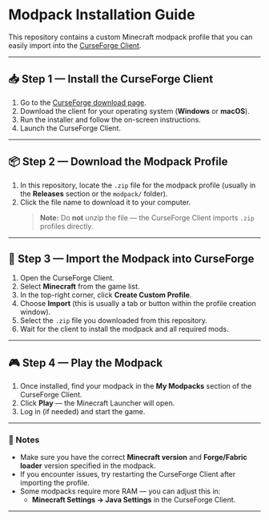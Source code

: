 # Modpack Installation Guide

This repository contains a custom Minecraft modpack profile that you can easily import into the [CurseForge Client](https://www.curseforge.com/download/app).

---

## 📥 Step 1 — Install the CurseForge Client
1. Go to the [CurseForge download page](https://www.curseforge.com/download/app).
2. Download the client for your operating system (**Windows** or **macOS**).
3. Run the installer and follow the on-screen instructions.
4. Launch the CurseForge Client.

---

## 📦 Step 2 — Download the Modpack Profile
1. In this repository, locate the `.zip` file for the modpack profile (usually in the **Releases** section or the `modpack/` folder).
2. Click the file name to download it to your computer.  
   > **Note:** Do **not** unzip the file — the CurseForge Client imports `.zip` profiles directly.

---

## 🚀 Step 3 — Import the Modpack into CurseForge
1. Open the CurseForge Client.
2. Select **Minecraft** from the game list.
3. In the top-right corner, click **Create Custom Profile**.
4. Choose **Import** (this is usually a tab or button within the profile creation window).
5. Select the `.zip` file you downloaded from this repository.
6. Wait for the client to install the modpack and all required mods.

---

## 🎮 Step 4 — Play the Modpack
1. Once installed, find your modpack in the **My Modpacks** section of the CurseForge Client.
2. Click **Play** — the Minecraft Launcher will open.
3. Log in (if needed) and start the game.

---

### 📝 Notes
- Make sure you have the correct **Minecraft version** and **Forge/Fabric loader** version specified in the modpack.
- If you encounter issues, try restarting the CurseForge Client after importing the profile.
- Some modpacks require more RAM — you can adjust this in:
  - **Minecraft Settings → Java Settings** in the CurseForge Client.

---

